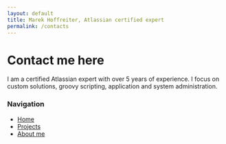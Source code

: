 ```yaml
---
layout: default
title: Marek Hoffreiter, Atlassian certified expert
permalink: /contacts
---
```


# Contact me here

I am a certified Atlassian expert with over 5 years of experience. I focus on custom solutions, groovy scripting, application and system administration.

<div class="sidebar">
  <h3>Navigation</h3>
  <ul>
    <li><a href="/">Home</a></li>
    <li><a href="/projects">Projects</a></li>
    <li><a href="/about">About me</a></li>    
  </ul>
</div>
